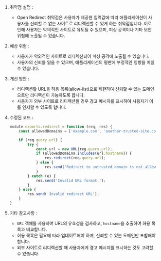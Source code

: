 1. 취약점 설명 :
   - Open Redirect 취약점은 사용자가 제공한 입력값에 따라 애플리케이션이 사용자를 신뢰할 수 없는 사이트로 리디렉션할 수 있게 하는 취약점입니다. 이로 인해 사용자는 악의적인 사이트로 유도될 수 있으며, 피싱 공격이나 기타 보안 위협에 노출될 수 있습니다.

2. 예상 위험 :
   - 사용자가 악의적인 사이트로 리디렉션되어 피싱 공격에 노출될 수 있습니다.
   - 사용자의 신뢰를 잃을 수 있으며, 애플리케이션의 평판에 부정적인 영향을 미칠 수 있습니다.

3. 개선 방안 :
   - 리디렉션할 URL을 허용 목록(allow-list)으로 제한하여 신뢰할 수 있는 도메인으로만 리디렉션이 가능하도록 합니다.
   - 사용자가 외부 사이트로 리디렉션될 경우 경고 메시지를 표시하여 사용자가 이를 인지할 수 있도록 합니다.

4. 수정된 코드 :
   ```javascript
   module.exports.redirect = function (req, res) {
       const allowedDomains = ['example.com', 'another-trusted-site.com']; // 허용할 도메인 목록

       if (req.query.url) {
           try {
               const url = new URL(req.query.url);
               if (allowedDomains.includes(url.hostname)) {
                   res.redirect(req.query.url);
               } else {
                   res.send('Redirect to untrusted domain is not allowed.');
               }
           } catch (e) {
               res.send('Invalid URL format.');
           }
       } else {
           res.send('Invalid redirect URL');
       }
   }
   ```

5. 기타 참고사항 :
   - `URL` 객체를 사용하여 URL의 유효성을 검사하고, `hostname`을 추출하여 허용 목록과 비교합니다.
   - 허용 목록은 필요에 따라 업데이트해야 하며, 신뢰할 수 있는 도메인만 포함해야 합니다.
   - 외부 사이트로 리디렉션할 때 사용자에게 경고 메시지를 표시하는 것도 고려할 수 있습니다.